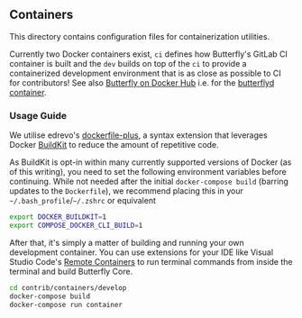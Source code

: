 ## Containers

This directory contains configuration files for containerization utilities.

Currently two Docker containers exist, `ci` defines how Butterfly's GitLab CI container is built and the `dev` builds on top of the `ci` to provide a containerized development environment that is as close as possible to CI for contributors! See also [Butterfly on Docker Hub](https://hub.docker.com/u/butterflypay) i.e. for the [butterflyd container](https://hub.docker.com/r/butterflypay/butterflyd).

### Usage Guide

We utilise edrevo's [dockerfile-plus](https://github.com/edrevo/dockerfile-plus), a syntax extension that
leverages Docker [BuildKit](https://docs.docker.com/develop/develop-images/build_enhancements/) to reduce
the amount of repetitive code.

As BuildKit is opt-in within many currently supported versions of Docker (as of this writing), you need to
set the following environment variables before continuing. While not needed after the initial `docker-compose build`
(barring updates to the `Dockerfile`), we recommend placing this in your `~/.bash_profile`/`~/.zshrc` or equivalent

```bash
export DOCKER_BUILDKIT=1
export COMPOSE_DOCKER_CLI_BUILD=1
```

After that, it's simply a matter of building and running your own development container. You can use extensions
for your IDE like Visual Studio Code's [Remote Containers](https://code.visualstudio.com/docs/remote/containers)
to run terminal commands from inside the terminal and build Butterfly Core.

```bash
cd contrib/containers/develop
docker-compose build
docker-compose run container
```
